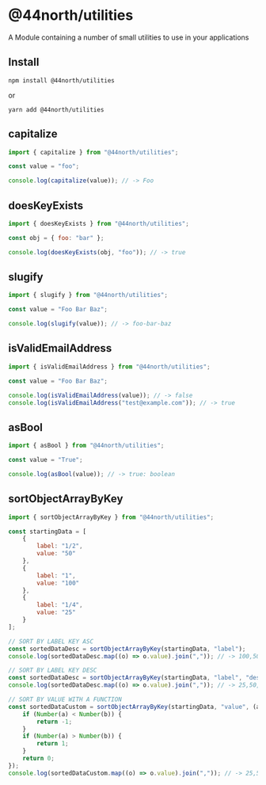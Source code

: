 # @44north/utilities

A Module containing a number of small utilities to use in your applications

## Install

```
npm install @44north/utilities
```

or

```
yarn add @44north/utilities
```

## capitalize

```js
import { capitalize } from "@44north/utilities";

const value = "foo";

console.log(capitalize(value)); // -> Foo
```

## doesKeyExists

```js
import { doesKeyExists } from "@44north/utilities";

const obj = { foo: "bar" };

console.log(doesKeyExists(obj, "foo")); // -> true
```

## slugify

```js
import { slugify } from "@44north/utilities";

const value = "Foo Bar Baz";

console.log(slugify(value)); // -> foo-bar-baz
```

## isValidEmailAddress

```js
import { isValidEmailAddress } from "@44north/utilities";

const value = "Foo Bar Baz";

console.log(isValidEmailAddress(value)); // -> false
console.log(isValidEmailAddress("test@example.com")); // -> true
```

## asBool

```js
import { asBool } from "@44north/utilities";

const value = "True";

console.log(asBool(value)); // -> true: boolean
```

## sortObjectArrayByKey

```js
import { sortObjectArrayByKey } from "@44north/utilities";

const startingData = [
    {
        label: "1/2",
        value: "50"
    },
    {
        label: "1",
        value: "100"
    },
    {
        label: "1/4",
        value: "25"
    }
];

// SORT BY LABEL KEY ASC
const sortedDataDesc = sortObjectArrayByKey(startingData, "label");
console.log(sortedDataDesc.map((o) => o.value).join(",")); // -> 100,50,25

// SORT BY LABEL KEY DESC
const sortedDataDesc = sortObjectArrayByKey(startingData, "label", "desc");
console.log(sortedDataDesc.map((o) => o.value).join(",")); // -> 25,50,100

// SORT BY VALUE WITH A FUNCTION
const sortedDataCustom = sortObjectArrayByKey(startingData, "value", (a, b) => {
    if (Number(a) < Number(b)) {
        return -1;
    }
    if (Number(a) > Number(b)) {
        return 1;
    }
    return 0;
});
console.log(sortedDataCustom.map((o) => o.value).join(",")); // -> 25,50,100
```
